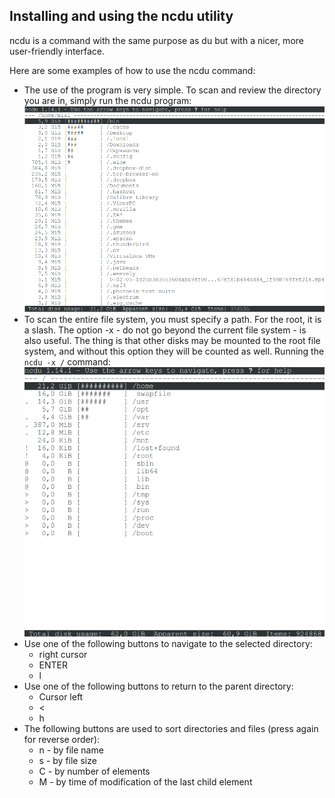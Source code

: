 ## Installing and using the **ncdu** utility
ncdu is a command with the same purpose as du but with a nicer, more user-friendly interface.

Here are some examples of how to use the ncdu command:
- The use of the program is very simple. To scan and review the directory you are in, simply run the ncdu program: \
  <img src="../misc/images/ncdu1.png" alt="ncdu1" width="500"/>
- To scan the entire file system, you must specify a path. For the root, it is a slash. The option -x - do not go beyond the current file system - is also useful. The thing is that other disks may be mounted to the root file system, and without this option they will be counted as well.  Running the `ncdu -x /` command: \
  <img src="../misc/images/ncdu2.png" alt="ncdu2" width="500"/>
- Use one of the following buttons to navigate to the selected directory:
  - right cursor
  - ENTER
  - l
- Use one of the following buttons to return to the parent directory:
  - Cursor left
  - <
  - h
- The following buttons are used to sort directories and files (press again for reverse order):
  - n - by file name
  - s - by file size
  - C - by number of elements
  - M - by time of modification of the last child element
